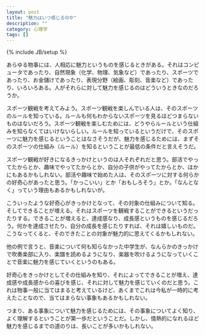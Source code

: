 ```yaml
---
layout: post
title: "魅力はいつ感じるのか"
description: ""
category: 心理学
tags: []
---
```

{% include JB/setup %}

あらゆる物事には、人相応に魅力というものを感じるときがある。それはコンピュータであったり、自然現象（化学、物理、気象など）であったり、スポーツであったり、お金儲けであったり、表現分野（絵画、彫刻、音楽など）であったり、いろいろある。人がそれらに対して魅力を感じるのはどういうときなのだろうか。

スポーツ観戦を考えてみよう。スポーツ観戦を楽しんでいる人は、そのスポーツのルールを知っている。ルールも何もわからないスポーツを見るほどつまらないものはないだろう。スポーツ観戦を楽しむためには、どうやらルールという仕組みを知らなくてはいけないらしい。ルールを知っているというだけで、そのスポーツに魅力を感じるということはなさそうだが、魅力を感じるためには、まずそのスポーツの仕組み（ルール）を知るということが最低の条件だと言えそうだ。

スポーツ観戦が好きになるきっかけというのは人それぞれだと思う。部活でやってたからとか、趣味でやってたからとか、自分の子供がやってたからとか、ほかにもあるかもしれない。部活や趣味で始めた人は、そのスポーツに対する何らかの好奇心があったと思う。「かっこいい」とか「おもしろそう」とか。「なんとなく」っていう理由もあるかもしれないが。

こういったような好奇心がきっかけとなって、その対象の仕組みについて知る。そしてできることが増える。それはスポーツを観戦することができるというだったりする。できることが増えると、達成感なり、成長感というものを感じるだろう。何かを達成させたり、自分の成長を感じたりすれば、それは嬉しいものだ。こうなってくると、そのできたことの対象が魅力的に思えてくるかもしれない。

他の例で言うと、音楽について何も知らなかった中学生が、なんらかのきっかけで吹奏楽部に入り、楽譜を読めるようになり、楽器を吹けるようになっていくことで音楽に魅力を感じていくというのもある。

好奇心をきっかけとしてその仕組みを知り、それによってできることが増え、達成感や成長感からの喜びを感じ、それに対して魅力を感じていくのだと思う。これは物事一般に当てはまると考えているけど、あくまでこれは今私が一時的に考えたことなので、当てはまらない事象もあるかもしれない。

つまり、ある事象について魅力を感じるためには、その事象についてよく知り、よく理解するということが第一歩だということだ。しかし、情熱的になれるほど魅力を感じるまでの道のりは、長いことが多いかもしれない。
